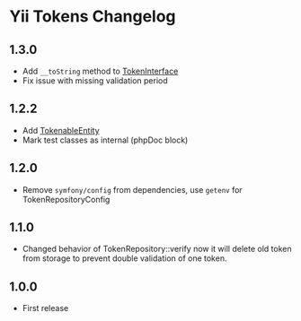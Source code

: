 # Yii Tokens Changelog

## 1.3.0
- Add `__toString` method to [TokenInterface](./src/Interfaces/TokenInterface.php)
- Fix issue with missing validation period

## 1.2.2
- Add [TokenableEntity](./src/Entities/TokenableEntity.php)
- Mark test classes as internal (phpDoc block)


## 1.2.0
- Remove `symfony/config` from dependencies, use `getenv` for TokenRepositoryConfig

## 1.1.0
- Changed behavior of TokenRepository::verify
now it will delete old token from storage to prevent double validation of one token.

## 1.0.0
- First release